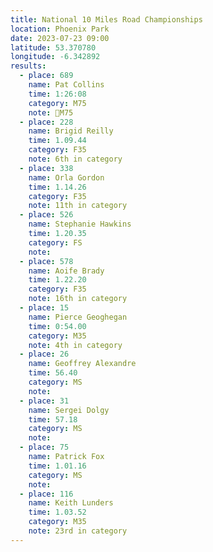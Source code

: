 ```yaml
---
title: National 10 Miles Road Championships
location: Phoenix Park
date: 2023-07-23 09:00
latitude: 53.370780 
longitude: -6.342892
results:
  - place: 689
    name: Pat Collins
    time: 1:26:08
    category: M75
    note: 🥇M75
  - place: 228
    name: Brigid Reilly
    time: 1.09.44
    category: F35
    note: 6th in category 
  - place: 338
    name: Orla Gordon
    time: 1.14.26
    category: F35
    note: 11th in category
  - place: 526
    name: Stephanie Hawkins
    time: 1.20.35
    category: FS
    note: 
  - place: 578
    name: Aoife Brady
    time: 1.22.20
    category: F35
    note: 16th in category
  - place: 15
    name: Pierce Geoghegan
    time: 0:54.00
    category: M35
    note: 4th in category 
  - place: 26
    name: Geoffrey Alexandre
    time: 56.40
    category: MS
    note:
  - place: 31
    name: Sergei Dolgy
    time: 57.18
    category: MS
    note:
  - place: 75
    name: Patrick Fox
    time: 1.01.16
    category: MS
    note:
  - place: 116
    name: Keith Lunders
    time: 1.03.52
    category: M35
    note: 23rd in category
---
```

